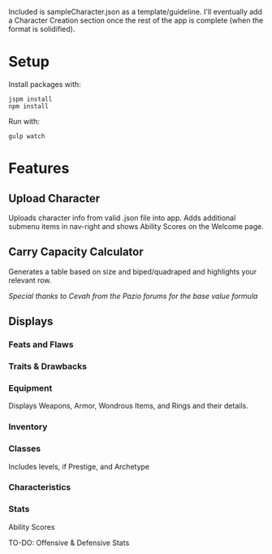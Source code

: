 Included is sampleCharacter.json as a template/guideline. I'll eventually add a Character Creation section once the rest of the app is complete (when the format is solidified).

# Setup
Install packages with:
```shell
jspm install
npm install
```

Run with:
```shell
gulp watch
```

# Features
## Upload Character
Uploads character info from valid .json file into app. Adds additional submenu items in nav-right and shows Ability Scores on the Welcome page.

## Carry Capacity Calculator
Generates a table based on size and biped/quadraped and highlights your relevant row.

*Special thanks to Cevah from the Pazio forums for the base value formula*

## Displays
### Feats and Flaws
### Traits & Drawbacks
### Equipment
Displays Weapons, Armor, Wondrous Items, and Rings and their details.
### Inventory
### Classes
Includes levels, if Prestige, and Archetype
### Characteristics
### Stats
Ability Scores

TO-DO: Offensive & Defensive Stats
